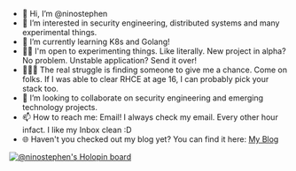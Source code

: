 - 👋 Hi, I’m @ninostephen
- 👀 I’m interested in security engineering, distributed systems and many experimental things.
- 🌱 I’m currently learning K8s and Golang! 
- 😶‍🌫️ I'm open to experimenting things. Like literally. New project in alpha? No problem. Unstable application? Send it over!
- 👨🏻‍🔧 The real struggle is finding someone to give me a chance. Come on folks. If I was able to clear RHCE at age 16, I can probably pick your stack too.
- 💞️ I’m looking to collaborate on security engineering and emerging technology projects.
- 📫 How to reach me: Email! I always check my email. Every other hour infact. I like my Inbox clean :D
- 🌐 Haven't you checked out my blog yet? You can find it here: [My Blog](https://ninostephen.gitbook.io/)

[![@ninostephen's Holopin board](https://holopin.me/ninostephen)](https://holopin.io/@ninostephen)

<!---
ninostephen/ninostephen is a ✨ special ✨ repository because its `README.md` (this file) appears on your GitHub profile.
You can click the Preview link to take a look at your changes.
--->
